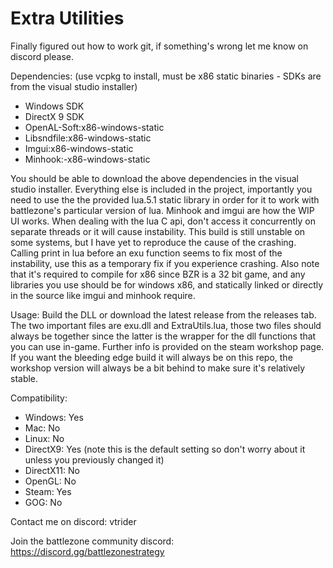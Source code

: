 # Extra Utilities

Finally figured out how to work git, if something's wrong let me know on discord please.

Dependencies: (use vcpkg to install, must be x86 static binaries - SDKs are from the visual studio installer)
- Windows SDK
- DirectX 9 SDK
- OpenAL-Soft:x86-windows-static
- Libsndfile:x86-windows-static
- Imgui:x86-windows-static
- Minhook:-x86-windows-static

You should be able to download the above dependencies in the visual studio installer. Everything else is included in the project, importantly you need to use the the provided lua.5.1 static library in order for it to work with battlezone's particular version of lua. Minhook and imgui are how the WIP UI works. When dealing with the lua C api, don't access it concurrently on separate threads or it will cause instability. This build is still unstable on some systems, but I have yet to reproduce the cause of the crashing. Calling print in lua before an exu function seems to fix most of the instability, use this as a temporary fix if you experience crashing. Also note that it's required to compile for x86 since BZR is a 32 bit game, and any libraries you use should be for windows x86, and statically linked or directly in the source like imgui and minhook require. 

Usage:
Build the DLL or download the latest release from the releases tab. The two important files are exu.dll and ExtraUtils.lua, those two files should always be together since the latter is the wrapper for the dll functions that you can use in-game. Further info is provided on the steam workshop page. If you want the bleeding edge build it will always be on this repo, the workshop version will always be a bit behind to make sure it's relatively stable.

Compatibility:
- Windows: Yes
- Mac: No
- Linux: No
- DirectX9: Yes (note this is the default setting so don't worry about it unless you previously changed it)
- DirectX11: No
- OpenGL: No
- Steam: Yes
- GOG: No

Contact me on discord: vtrider

Join the battlezone community discord: https://discord.gg/battlezonestrategy
